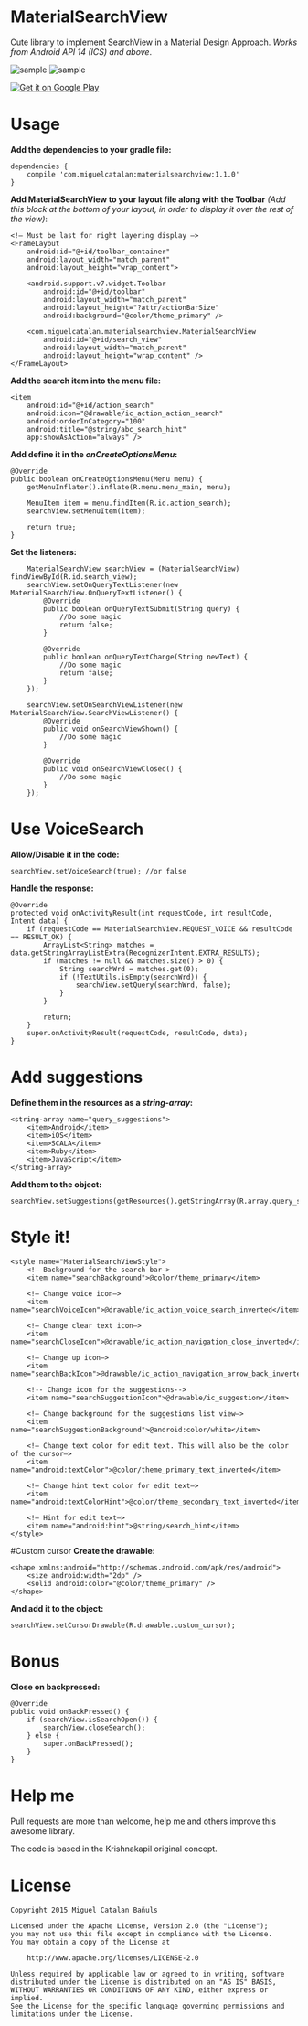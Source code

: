 # MaterialSearchView
Cute library to implement SearchView in a Material Design Approach. *Works from Android API 14 (ICS) and above*.

![sample](https://raw.githubusercontent.com/MiguelCatalan/MaterialSearchView/master/art/voice.gif) ![sample](https://raw.githubusercontent.com/MiguelCatalan/MaterialSearchView/master/art/default.gif)

<a href="https://play.google.com/store/apps/details?id=com.miguelcatalan.materialsearchview.sample">
  <img alt="Get it on Google Play"
       src="https://developer.android.com/images/brand/en_generic_rgb_wo_60.png" />
</a>

# Usage
**Add the dependencies to your gradle file:**

	dependencies {
    	compile 'com.miguelcatalan:materialsearchview:1.1.0'
	}

**Add MaterialSearchView to your layout file along with the Toolbar** *(Add this block at the bottom of your layout, in order to display it over the rest of the view)*:

	<!— Must be last for right layering display —>
    <FrameLayout
        android:id="@+id/toolbar_container"
        android:layout_width="match_parent"
        android:layout_height="wrap_content">

        <android.support.v7.widget.Toolbar
            android:id="@+id/toolbar"
            android:layout_width="match_parent"
            android:layout_height="?attr/actionBarSize"
            android:background="@color/theme_primary" />

        <com.miguelcatalan.materialsearchview.MaterialSearchView
            android:id="@+id/search_view"
            android:layout_width="match_parent"
            android:layout_height="wrap_content" />
    </FrameLayout>

**Add the search item into the menu file:**

	<item
        android:id="@+id/action_search"
        android:icon="@drawable/ic_action_action_search"
        android:orderInCategory="100"
        android:title="@string/abc_search_hint"
        app:showAsAction="always" />

**Add define it in the *onCreateOptionsMenu*:**

	@Override
	public boolean onCreateOptionsMenu(Menu menu) {
        getMenuInflater().inflate(R.menu.menu_main, menu);

        MenuItem item = menu.findItem(R.id.action_search);
        searchView.setMenuItem(item);

        return true;
    }

**Set the listeners:**

		MaterialSearchView searchView = (MaterialSearchView) findViewById(R.id.search_view);
		searchView.setOnQueryTextListener(new MaterialSearchView.OnQueryTextListener() {
            @Override
            public boolean onQueryTextSubmit(String query) {
                //Do some magic
                return false;
            }

            @Override
            public boolean onQueryTextChange(String newText) {
                //Do some magic
                return false;
            }
        });
        
        searchView.setOnSearchViewListener(new MaterialSearchView.SearchViewListener() {
            @Override
            public void onSearchViewShown() {
                //Do some magic
            }

            @Override
            public void onSearchViewClosed() {
                //Do some magic
            }
        });

# Use VoiceSearch
**Allow/Disable it in the code:**

	searchView.setVoiceSearch(true); //or false

**Handle the response:**

	@Override
    protected void onActivityResult(int requestCode, int resultCode, Intent data) {
        if (requestCode == MaterialSearchView.REQUEST_VOICE && resultCode == RESULT_OK) {
            ArrayList<String> matches = data.getStringArrayListExtra(RecognizerIntent.EXTRA_RESULTS);
            if (matches != null && matches.size() > 0) {
                String searchWrd = matches.get(0);
                if (!TextUtils.isEmpty(searchWrd)) {
                    searchView.setQuery(searchWrd, false);
                }
            }

            return;
        }
        super.onActivityResult(requestCode, resultCode, data);
    }

# Add suggestions
**Define them in the resources as a *string-array*:**

	<string-array name="query_suggestions">
        <item>Android</item>
        <item>iOS</item>
        <item>SCALA</item>
        <item>Ruby</item>
        <item>JavaScript</item>
    </string-array>
**Add them to the object:**	

	searchView.setSuggestions(getResources().getStringArray(R.array.query_suggestions));

# Style it!
	<style name="MaterialSearchViewStyle">
        <!— Background for the search bar—>
        <item name="searchBackground">@color/theme_primary</item>

        <!— Change voice icon—>
        <item name="searchVoiceIcon">@drawable/ic_action_voice_search_inverted</item>

        <!— Change clear text icon—>
        <item name="searchCloseIcon">@drawable/ic_action_navigation_close_inverted</item>

        <!— Change up icon—>
        <item name="searchBackIcon">@drawable/ic_action_navigation_arrow_back_inverted</item>
        
        <!-- Change icon for the suggestions-->
        <item name="searchSuggestionIcon">@drawable/ic_suggestion</item>

        <!— Change background for the suggestions list view—>
        <item name="searchSuggestionBackground">@android:color/white</item>

        <!— Change text color for edit text. This will also be the color of the cursor—>
        <item name="android:textColor">@color/theme_primary_text_inverted</item>

        <!— Change hint text color for edit text—>
        <item name="android:textColorHint">@color/theme_secondary_text_inverted</item>

        <!— Hint for edit text—>
        <item name="android:hint">@string/search_hint</item>
    </style>
    
#Custom cursor
**Create the drawable:**
	
	<shape xmlns:android="http://schemas.android.com/apk/res/android">
    	<size android:width="2dp" />
    	<solid android:color="@color/theme_primary" />
	</shape>
**And add it to the object:**

	searchView.setCursorDrawable(R.drawable.custom_cursor);
    
# Bonus
**Close on backpressed:**

	@Override
    public void onBackPressed() {
        if (searchView.isSearchOpen()) {
            searchView.closeSearch();
        } else {
            super.onBackPressed();
        }
    }

# Help me
Pull requests are more than welcome, help me and others improve this awesome library.

The code is based in the Krishnakapil original concept.

# License
	Copyright 2015 Miguel Catalan Bañuls

	Licensed under the Apache License, Version 2.0 (the "License");
	you may not use this file except in compliance with the License.
	You may obtain a copy of the License at

		http://www.apache.org/licenses/LICENSE-2.0

	Unless required by applicable law or agreed to in writing, software
	distributed under the License is distributed on an "AS IS" BASIS,
	WITHOUT WARRANTIES OR CONDITIONS OF ANY KIND, either express or implied.
	See the License for the specific language governing permissions and
	limitations under the License.